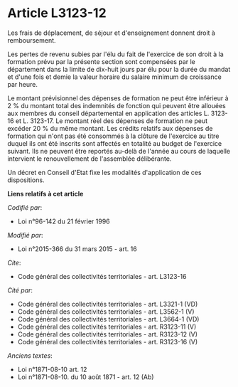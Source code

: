# Article L3123-12

Les frais de déplacement, de séjour et d'enseignement donnent droit à remboursement. 

Les pertes de revenu subies par l'élu du fait de l'exercice de son droit à la formation prévu par la présente section sont
compensées par le département dans la limite de dix-huit jours par élu pour la durée du mandat et d'une fois et demie la
valeur horaire du salaire minimum de croissance par heure. 

Le montant prévisionnel des dépenses de formation ne peut être inférieur à 2 % du montant total des indemnités de fonction
qui peuvent être allouées aux membres du conseil départemental en application des articles L. 3123-16 et L. 3123-17. Le
montant réel des dépenses de formation ne peut excéder 20 % du même montant. Les crédits relatifs aux dépenses de formation
qui n'ont pas été consommés à la clôture de l'exercice au titre duquel ils ont été inscrits sont affectés en totalité au
budget de l'exercice suivant. Ils ne peuvent être reportés au-delà de l'année au cours de laquelle intervient le
renouvellement de l'assemblée délibérante. 

Un décret en Conseil d'Etat fixe les modalités d'application de ces dispositions.

**Liens relatifs à cet article**

_Codifié par_:

  - Loi n°96-142 du 21 février 1996

_Modifié par_:

  - Loi n°2015-366 du 31 mars 2015 - art. 16

_Cite_:

  - Code général des collectivités territoriales - art. L3123-16

_Cité par_:

  - Code général des collectivités territoriales - art. L3321-1 (VD)
  - Code général des collectivités territoriales - art. L3562-1 (V)
  - Code général des collectivités territoriales - art. L3664-1 (VD)
  - Code général des collectivités territoriales - art. R3123-11 (V)
  - Code général des collectivités territoriales - art. R3123-12 (V)
  - Code général des collectivités territoriales - art. R3123-16 (V)

_Anciens textes_:

  - Loi n°1871-08-10 art. 12
  - Loi n°1871-08-10. du 10 août 1871 - art. 12 (Ab)
